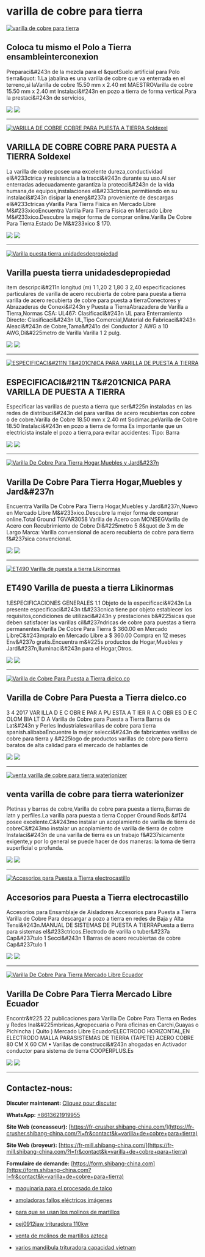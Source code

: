 # varilla de cobre para tierra

<a href="https://swt.shibang-china.com/?l=fr&img&k=varilla+de+cobre+para+tierra" target="_blank">![varilla de cobre para tierra](http://static.shibang-china.com/all-800x300/703.jpg)</a>

## Coloca tu mismo el Polo a Tierra ensambleinterconexion
Preparaci&#243n de la mezcla para el &quotSuelo artificial para Polo tierra&quot: 1.La jabalina es una varilla de cobre que va enterrada en el terreno,si laVarilla de cobre 15.50 mm x 2.40 mt MAESTROVarilla de cobre 15.50 mm x 2.40 mt Instalaci&#243n en pozo a tierra de forma vertical.Para la prestaci&#243n de servicios,


<a href="https://whatsapp.shibangsoft.com/WhatsApp.php" target="_blank" title="WhatsApp">![](http://static.shibang-china.com/icon/whatsapp.png)</a> <a href="https://swt.shibang-china.com/?l=fr&icon&k=varilla+de+cobre+para+tierra" target="_blank">![](http://static.shibang-china.com/icon/chat-fr.png)</a>

---

<a href="https://swt.shibang-china.com/?l=fr&img&k=varilla+de+cobre+para+tierra" target="_blank">![VARILLA DE COBRE COBRE PARA PUESTA A TIERRA Soldexel](http://static.shibang-china.com/all-800x300/675.jpg)</a>

## VARILLA DE COBRE COBRE PARA PUESTA A TIERRA Soldexel
La varilla de cobre posee una excelente dureza,conductividad el&#233ctrica y resistencia a la tracci&#243n durante su uso.Al ser enterradas adecuadamente garantiza la protecci&#243n de la vida humana,de equipos,instalaciones el&#233ctricas,permitiendo en su instalaci&#243n disipar la energ&#237a proveniente de descargas el&#233ctricas yVarilla Para Tierra Fisica en Mercado Libre M&#233xicoEncuentra Varilla Para Tierra Fisica en Mercado Libre M&#233xico.Descubre la mejor forma de comprar online.Varilla De Cobre Para Tierra.Estado De M&#233xico $ 170.


<a href="https://whatsapp.shibangsoft.com/WhatsApp.php" target="_blank" title="WhatsApp">![](http://static.shibang-china.com/icon/whatsapp.png)</a> <a href="https://swt.shibang-china.com/?l=fr&icon&k=varilla+de+cobre+para+tierra" target="_blank">![](http://static.shibang-china.com/icon/chat-fr.png)</a>

---

<a href="https://swt.shibang-china.com/?l=fr&img&k=varilla+de+cobre+para+tierra" target="_blank">![Varilla puesta tierra unidadesdepropiedad](http://static.shibang-china.com/all-800x300/463.jpg)</a>

## Varilla puesta tierra unidadesdepropiedad
item descripci&#211n longitud (m) 1 1,20 2 1,80 3 2,40 especificaciones particulares de varilla de acero recubierta de cobre para puesta a tierra varilla de acero recubierta de cobre para puesta a tierraConectores y Abrazaderas de Conexi&#243n y Puesta a TierraAbrazadera de Varilla a Tierra,Normas CSA: UL467: Clasificaci&#243n UL para Enterramiento Directo: Clasificaci&#243n UL,Tipo Comercial,Material de Fabricaci&#243n Aleaci&#243n de Cobre,Tama&#241o del Conductor 2 AWG a 10 AWG,Di&#225metro de Varilla Varilla 1 2 pulg.


<a href="https://whatsapp.shibangsoft.com/WhatsApp.php" target="_blank" title="WhatsApp">![](http://static.shibang-china.com/icon/whatsapp.png)</a> <a href="https://swt.shibang-china.com/?l=fr&icon&k=varilla+de+cobre+para+tierra" target="_blank">![](http://static.shibang-china.com/icon/chat-fr.png)</a>

---

<a href="https://swt.shibang-china.com/?l=fr&img&k=varilla+de+cobre+para+tierra" target="_blank">![ESPECIFICACI&#211N T&#201CNICA PARA VARILLA DE PUESTA A TIERRA](http://static.shibang-china.com/all-800x300/400.jpg)</a>

## ESPECIFICACI&#211N T&#201CNICA PARA VARILLA DE PUESTA A TIERRA
Especificar las varillas de puesta a tierra que ser&#225n instaladas en las redes de distribuci&#243n del para varillas de acero recubiertas con cobre o de cobre.Varilla de Cobre 18.50 mm x 2.40 mt Sodimac.peVarilla de Cobre 18.50 Instalaci&#243n en pozo a tierra de forma Es importante que un electricista instale el pozo a tierra,para evitar accidentes: Tipo: Barra


<a href="https://whatsapp.shibangsoft.com/WhatsApp.php" target="_blank" title="WhatsApp">![](http://static.shibang-china.com/icon/whatsapp.png)</a> <a href="https://swt.shibang-china.com/?l=fr&icon&k=varilla+de+cobre+para+tierra" target="_blank">![](http://static.shibang-china.com/icon/chat-fr.png)</a>

---

<a href="https://swt.shibang-china.com/?l=fr&img&k=varilla+de+cobre+para+tierra" target="_blank">![Varilla De Cobre Para Tierra Hogar,Muebles y Jard&#237n](http://static.shibang-china.com/all-800x300/1028.jpg)</a>

## Varilla De Cobre Para Tierra Hogar,Muebles y Jard&#237n
Encuentra Varilla De Cobre Para Tierra Hogar,Muebles y Jard&#237n,Nuevo en Mercado Libre M&#233xico.Descubre la mejor forma de comprar online.Total Ground TGVAR3058 Varilla de Acero con MONSEGVarilla de Acero con Recubrimiento de Cobre Di&#225metro 5 8&quot de 3 m de Largo Marca: Varilla convensional de acero recubierta de cobre para tierra f&#237sica convencional.


<a href="https://whatsapp.shibangsoft.com/WhatsApp.php" target="_blank" title="WhatsApp">![](http://static.shibang-china.com/icon/whatsapp.png)</a> <a href="https://swt.shibang-china.com/?l=fr&icon&k=varilla+de+cobre+para+tierra" target="_blank">![](http://static.shibang-china.com/icon/chat-fr.png)</a>

---

<a href="https://swt.shibang-china.com/?l=fr&img&k=varilla+de+cobre+para+tierra" target="_blank">![ET490 Varilla de puesta a tierra Likinormas](http://static.shibang-china.com/all-800x300/693.jpg)</a>

## ET490 Varilla de puesta a tierra Likinormas
1.ESPECIFICACIONES GENERALES 1.1 Objeto de la especificaci&#243n La presente especificaci&#243n t&#233cnica tiene por objeto establecer los requisitos,condiciones de utilizaci&#243n y prestaciones b&#225sicas que deben satisfacer las varillas cil&#237ndricas de cobre para puestas a tierra permanentes.Varilla De Cobre Para Tierra $ 360.00 en Mercado LibreC&#243mpralo en Mercado Libre a $ 360.00 Compra en 12 meses Env&#237o gratis.Encuentra m&#225s productos de Hogar,Muebles y Jard&#237n,Iluminaci&#243n para el Hogar,Otros.


<a href="https://whatsapp.shibangsoft.com/WhatsApp.php" target="_blank" title="WhatsApp">![](http://static.shibang-china.com/icon/whatsapp.png)</a> <a href="https://swt.shibang-china.com/?l=fr&icon&k=varilla+de+cobre+para+tierra" target="_blank">![](http://static.shibang-china.com/icon/chat-fr.png)</a>

---

<a href="https://swt.shibang-china.com/?l=fr&img&k=varilla+de+cobre+para+tierra" target="_blank">![Varilla de Cobre Para Puesta a Tierra dielco.co](http://static.shibang-china.com/all-800x300/28.jpg)</a>

## Varilla de Cobre Para Puesta a Tierra dielco.co
3 4 2017 VAR ILLA D E C OBR E PAR A PU ESTA A T IER R A C OBR ES D E C OLOM BIA LT D A Varilla de Cobre para Puesta a Tierra Barras de Lat&#243n y Perles Industrialesvarillas de cobre para tierra spanish.alibabaEncuentre la mejor selecci&#243n de fabricantes varillas de cobre para tierra y &#225logo de productos varillas de cobre para tierra baratos de alta calidad para el mercado de hablantes de


<a href="https://whatsapp.shibangsoft.com/WhatsApp.php" target="_blank" title="WhatsApp">![](http://static.shibang-china.com/icon/whatsapp.png)</a> <a href="https://swt.shibang-china.com/?l=fr&icon&k=varilla+de+cobre+para+tierra" target="_blank">![](http://static.shibang-china.com/icon/chat-fr.png)</a>

---

<a href="https://swt.shibang-china.com/?l=fr&img&k=varilla+de+cobre+para+tierra" target="_blank">![venta varilla de cobre para tierra waterionizer](http://static.shibang-china.com/all-800x300/318.jpg)</a>

## venta varilla de cobre para tierra waterionizer
Pletinas y barras de cobre,Varilla de cobre para puesta a tierra,Barras de latn y perfiles.La varilla para puesta a tierra Copper Ground Rods &#174 posee excelente.C&#243mo instalar un acoplamiento de varilla de tierra de cobreC&#243mo instalar un acoplamiento de varilla de tierra de cobre Instalaci&#243n de una varilla de tierra es un trabajo f&#237sicamente exigente,y por lo general se puede hacer de dos maneras: la toma de tierra superficial o profunda.


<a href="https://whatsapp.shibangsoft.com/WhatsApp.php" target="_blank" title="WhatsApp">![](http://static.shibang-china.com/icon/whatsapp.png)</a> <a href="https://swt.shibang-china.com/?l=fr&icon&k=varilla+de+cobre+para+tierra" target="_blank">![](http://static.shibang-china.com/icon/chat-fr.png)</a>

---

<a href="https://swt.shibang-china.com/?l=fr&img&k=varilla+de+cobre+para+tierra" target="_blank">![Accesorios para Puesta a Tierra electrocastillo](http://static.shibang-china.com/all-800x300/570.jpg)</a>

## Accesorios para Puesta a Tierra electrocastillo
Accesorios para Ensamblaje de Aisladores Accesorios para Puesta a Tierra Varilla de Cobre Para descargar a pozo a tierra en redes de Baja y Alta Tensi&#243n.MANUAL DE SISTEMAS DE PUESTA A TIERRAPuesta a tierra para sistemas el&#233ctricos.Electrodo de varilla o tuber&#237a Cap&#237tulo 1 Secci&#243n 1 Barras de acero recubiertas de cobre Cap&#237tulo 1


<a href="https://whatsapp.shibangsoft.com/WhatsApp.php" target="_blank" title="WhatsApp">![](http://static.shibang-china.com/icon/whatsapp.png)</a> <a href="https://swt.shibang-china.com/?l=fr&icon&k=varilla+de+cobre+para+tierra" target="_blank">![](http://static.shibang-china.com/icon/chat-fr.png)</a>

---

<a href="https://swt.shibang-china.com/?l=fr&img&k=varilla+de+cobre+para+tierra" target="_blank">![Varilla De Cobre Para Tierra Mercado Libre Ecuador](http://static.shibang-china.com/all-800x300/583.jpg)</a>

## Varilla De Cobre Para Tierra Mercado Libre Ecuador
Encontr&#225 22 publicaciones para Varilla De Cobre Para Tierra en Redes y Redes Inal&#225mbricas,Agropecuaria o Para oficinas en Carchi,Guayas o Pichincha ( Quito ) Mercado Libre EcuadorELECTRODO HORIZONTAL,EN ELECTRODO MALLA PARASISTEMAS DE TIERRA (TAPETE) ACERO COBRE 80 CM X 60 CM • Varillas de construcci&#243n ahogadas en Activador conductor para sistema de tierra COOPERPLUS.Es


<a href="https://whatsapp.shibangsoft.com/WhatsApp.php" target="_blank" title="WhatsApp">![](http://static.shibang-china.com/icon/whatsapp.png)</a> <a href="https://swt.shibang-china.com/?l=fr&icon&k=varilla+de+cobre+para+tierra" target="_blank">![](http://static.shibang-china.com/icon/chat-fr.png)</a>

---
## Contactez-nous:

**Discuter maintenant:** [Cliquez pour discuter](https://swt.shibang-china.com?l=fr&contact&k=varilla+de+cobre+para+tierra)

**WhatsApp:**  [+8613621919955](https://whatsapp.shibangsoft.com/WhatsApp.php)

**Site Web (concasseur):** [https://fr-crusher.shibang-china.com/](https://fr-crusher.shibang-china.com/?l=fr&contact&k=varilla+de+cobre+para+tierra)

**Site Web (broyeur):** [https://fr-mill.shibang-china.com/](https://fr-mill.shibang-china.com/?l=fr&contact&k=varilla+de+cobre+para+tierra)

**Formulaire de demande:** [https://form.shibang-china.com](https://form.shibang-china.com?l=fr&contact&k=varilla+de+cobre+para+tierra)

* [maquinaria para el procesado de talco](../64/maquinaria%20para%20el%20procesado%20de%20talco.md)

* [amoladoras fallos eléctricos imágenes](../64/amoladoras%20fallos%20el%C3%A9ctricos%20im%C3%A1genes.md)

* [para que se usan los molinos de martillos](../64/para%20que%20se%20usan%20los%20molinos%20de%20martillos.md)

* [pej0912jaw trituradora 110kw](../64/pej0912jaw%20trituradora%20110kw.md)

* [venta de molinos de martillos azteca](../63/venta%20de%20molinos%20de%20martillos%20azteca.md)

* [varios mandibula trituradora capacidad vietnam](../64/varios%20mandibula%20trituradora%20capacidad%20vietnam.md)
